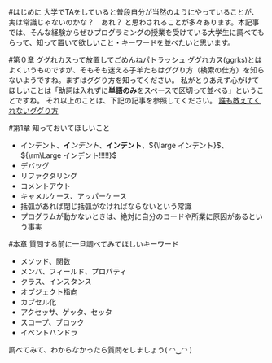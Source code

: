 <!-- title:プログラミングの授業を受けている大学生に調べておいて欲しいキーワード -->
#はじめに
大学でTAをしていると普段自分が当然のようにやっていることが、実は常識じゃないのかな？　あれ？ と思わされることが多々あります。本記事では、そんな経験からぜひプログラミングの授業を受けている大学生に調べてもらって、知って置いて欲しいこと・キーワードを並べたいと思います。

#第０章 ググれカスって放置してごめんねパトラッシュ
ググれカス(ggrks)とはよくいうものですが、そもそも迷える子羊たちはググり方（検索の仕方）を知らないようですね。まずはググり方を知ってください。
私がとりあえず心がけてほしいことは「助詞は入れずに**単語のみ**をスペースで区切って並べる」ということですね。
それ以上のことは、下記の記事を参照してください。
[誰も教えてくれないググり方](https://qiita.com/hcl/items/da9367d76ff103fcb181)

#第1章 知っておいてほしいこと

- インデント、${\boldsymbol インデント}$、**インデント**、${\large インデント}$、${\rm\Large インデント!!!!!}$
- デバッグ
- リファクタリング
- コメントアウト
- キャメルケース、アッパーケース
- 括弧があれば閉じ括弧がなければならないという常識
- プログラムが動かないときは、絶対に自分のコードや所業に原因があるという事実

#本章 質問する前に一旦調べてみてほしいキーワード

- メソッド、関数
- メンバ、フィールド、プロパティ
- クラス、インスタンス
- オブジェクト指向
- カプセル化
- アクセッサ、ゲッタ、セッタ
- スコープ、ブロック
- イベントハンドラ

調べてみて、わからなかったら質問をしましょう( ◠‿◠ )

